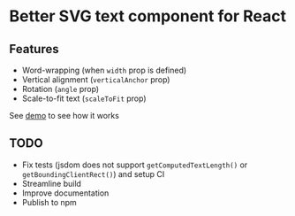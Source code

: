 # Better SVG text component for React

## Features
- Word-wrapping (when `width` prop is defined)
- Vertical alignment (`verticalAnchor` prop)
- Rotation (`angle` prop)
- Scale-to-fit text (`scaleToFit` prop)

See [demo](https://techniq.github.io/react-svg-text/) to see how it works


## TODO
- Fix tests (jsdom does not support `getComputedTextLength()` or `getBoundingClientRect()`) and setup CI
- Streamline build
- Improve documentation
- Publish to npm
